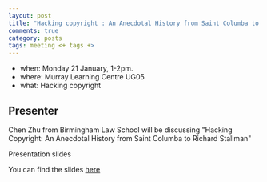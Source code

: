 ```yaml
---
layout: post
title: "Hacking copyright : An Anecdotal History from Saint Columba to Richard Stallman"
comments: true
category: posts
tags: meeting <+ tags +>
---
```


* when: Monday 21 January, 1-2pm.
* where: Murray Learning Centre UG05
* what: Hacking copyright

## Presenter

Chen Zhu from Birmingham Law School will be discussing "Hacking Copyright: An Anecdotal History from Saint Columba to Richard Stallman"

Presentation slides

You can find the slides [here](../slides/20181015_TheHackerWithin_ReproducibleResearch.pdf)
